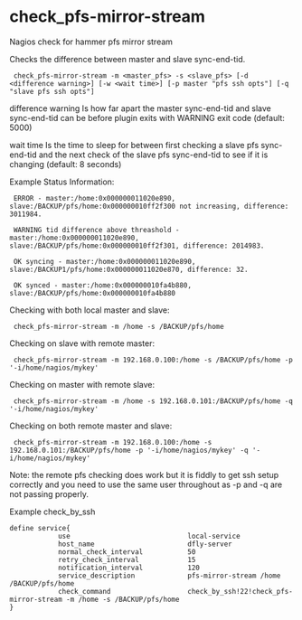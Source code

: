 # check_pfs-mirror-stream
Nagios check for hammer pfs mirror stream

Checks the difference between master and slave sync-end-tid.

     check_pfs-mirror-stream -m <master_pfs> -s <slave_pfs> [-d <difference warning>] [-w <wait time>] [-p master "pfs ssh opts"] [-q "slave pfs ssh opts"]
     
difference warning
Is how far apart the master sync-end-tid and slave sync-end-tid can be before plugin exits with WARNING exit code (default: 5000)

wait time
Is the time to sleep for between first checking a slave pfs sync-end-tid and the next check of the slave pfs sync-end-tid to see if it is changing (default: 8 seconds)

Example Status Information:

     ERROR - master:/home:0x000000011020e890, slave:/BACKUP/pfs/home:0x000000010ff2f300 not increasing, difference: 3011984. 

     WARNING tid difference above threashold - master:/home:0x000000011020e890, slave:/BACKUP/pfs/home:0x000000010ff2f301, difference: 2014983. 

     OK syncing - master:/home:0x000000011020e890, slave:/BACKUP1/pfs/home:0x000000011020e870, difference: 32.

     OK synced - master:/home:0x000000010fa4b880, slave:/BACKUP/pfs/home:0x000000010fa4b880


Checking with both local master and slave:

     check_pfs-mirror-stream -m /home -s /BACKUP/pfs/home
 

Checking on slave with remote master:

     check_pfs-mirror-stream -m 192.168.0.100:/home -s /BACKUP/pfs/home -p '-i/home/nagios/mykey'
 

Checking on master with remote slave:

     check_pfs-mirror-stream -m /home -s 192.168.0.101:/BACKUP/pfs/home -q '-i/home/nagios/mykey'
 

Checking on both remote master and slave:

     check_pfs-mirror-stream -m 192.168.0.100:/home -s 192.168.0.101:/BACKUP/pfs/home -p '-i/home/nagios/mykey' -q '-i/home/nagios/mykey'
 
 
 Note: the remote pfs checking does work but it is fiddly to get ssh setup correctly and you need to use the same user throughout as -p and -q are not passing properly.
 
Example check_by_ssh 

    define service{
                use                             local-service
                host_name                       dfly-server
                normal_check_interval           50
                retry_check_interval            15
                notification_interval           120
                service_description             pfs-mirror-stream /home /BACKUP/pfs/home
                check_command                   check_by_ssh!22!check_pfs-mirror-stream -m /home -s /BACKUP/pfs/home
    }
